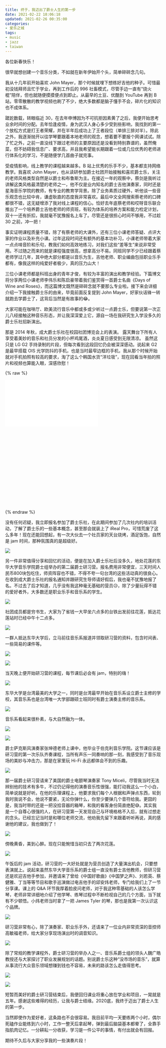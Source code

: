 ```yaml
---
title: 终于，我迈出了爵士人生的第一步
date: 2021-02-22 18:06:18
updated: 2021-02-26 00:35:00
categories:
- 爱乐之城
tags:
- music
- jazz
- taiwan
---
```


各位新春快乐！

很早就想创建一个音乐分类，不如就在新年伊始开个头，简单碎碎念几句。

<!-- more -->

我从十几年前开始喜欢 John Mayer，那个时候就埋下想练好吉他的种子。可惜最初没钱拜师且忙于学业，再到工作后的 996 社畜模式，尽管手边一直有“烧火棍”陪伴，但也就随便摸摸便点到即止。从最早的土豆、优酷到 YouTube 再到 B 站，零零散散的教学视频也刷了不少，绝大多数都是脑子懂手不会，碎片化的知识也不成体系。

蹉跎数载，转眼临近 30，在去年申博因为不可抗拒因素黄了之后，我便开始思考业余时间的分配。去年恰逢疫情，身为武汉人身心多少受到些影响，我找到的第一个放松方式是打王者荣耀，并在半年后成功上了王者段位（单排三排对半）。除此之外，我逐渐抛开以往学琴要跟着本地老师的观念，想着要不要报个网课试试。除了忙之外，之前一直没线下跟过老师的主要原因还是没看到特别靠谱的，虽然俺菜，但不妨碍我信息广、要求高，并且我希望能长期跟着一位或几位优秀的老师进行体系化的学习，不是随便学几首曲子就完事。

受疫情影响，线上教学的课程越来越多。B 站上优秀的乐手不少，基本都支持网络教学。我喜欢 John Mayer，也从读研参加爵士社团开始接触和喜欢爵士乐，关注的老师风格类型自然是以爵士和布鲁斯为主。在接近一年的观察中，蔡剑是我听过讲解这类风格最清楚的老师之一，他不仅是业内知名的爵士吉他演奏家，同时还是星海音乐学院的教师，有专业的教育学背景。除了业务素质过硬外，听他谈一些音乐观念也比较中肯，谦虚耿直的态度我非常喜欢。最后中文全网搜索蔡老师的口碑都很不错，这无疑增添了我对线上课程的信心。恰好去年底蔡老师和哎呀音乐联合推出了一个培养爵士吉他老师的师资班，有较为体系的培养方案和能力检定计划，双十一还有折扣，我就毫不犹豫报名上车了。尽管还是很担心时间不够用，不过趁 30 之前，冲一把！

事实证明课程质量不错，除了有蔡老师的大课外，还有三位小课老师答疑、点评大家的作业以及补充小课。过年这段时间还有额外的基本功补习，小课老师带着大家一点点啃音阶和乐句，教我们如何高效地练习，对我们这些“差等生”来说非常受用。不过随之而来的就是课程强度很高，想拿高分不易。同班同学不少已经跟着蔡老师学过几年，其中绝大部分都是以音乐为生，吉他老师、职业编曲包括职业乐手都有，像我这样的纯爱好者极少，真的压力山大！

三位小课老师都是科班出身的青年才俊，有较为丰富的演出和教学经验。下篇博文将分享两位小课老师李伟乐和陈启豪带着我们鉴赏得一首爵士名曲《Days of Wine and Roses》，而这篇博文既然是碎碎念就不要那么专业啦。接下来会详细介绍一下我接触爵士乐的由来，毕竟前面反复提到 John Mayer，好家伙话锋一转就跑去学爵士了，这背后当然是有故事的😂。

大家可能在咖啡厅、欧美流行音乐中都或多或少听过一点爵士乐，但要说第一次正儿八经接触这种音乐形态，并让我深深爱上它，源自一场在我研究生入学没多久的爵士乐社招新演出。

那是 2014 年秋，成大爵士乐社在校园社团博览会上的表演。 露天舞台下所有人享受着美妙的音乐和社员分发的小杯鸡尾酒，炎炎夏日感受到无限清凉。 虽然这只是 LG G2 手持录制的片段，但每次看到这段回忆仍会被深深感动。说起来 G2 是最早搭载 OIS 光学防抖的手机，也是当时最窄边框的手机，我从那个时候开始就对手机拍照有较高的要求，淘了这么个韩国水货“洋垃圾”，现在回看当年拍的照片和视频也算能入眼，深感欣慰！

{% raw %}

<div style="position: relative; width: 100%; height: 0; padding-bottom: 80%;"><iframe src="//player.bilibili.com/player.html?aid=844279689&bvid=BV1154y1Y7ME&cid=301552198&page=1" scrolling="no" border="0" frameborder="no" framespacing="0" allowfullscreen="true"> </iframe></div>

{% endraw %}

没有任何迟疑，我立即报名参加了爵士乐社，在此期间参加了几次社内的培训活动，了解了爵士乐的一些基本概念，甚至那会就装上了 iReal Pro，可惜荒废了这么多年！现在还能回想起，有一次大伙去一个社员家的天台烧烤，酒足饭饱，自然是 jam 时间，那种氛围真的是超级好。

![](https://bn1301files.storage.live.com/y4m59jcPzfmzNU3IDHBUm4fCQ3UTyh56hSOHNa-aUo8hMf-3txdOt3MQhmO_AjWeaYOTQVPa0lYLEJ5v2D_o09FuML-9v2SyFCSXcpOkdszYikbcn7yukV5cPi59MKr9sXKxVyfNdBKBT0hq-ldOGQEctlrMmTYo4ZeNe_Aj4wBvDr81YUv02yBs2MieqxQ78bA?width=4160&height=2340&cropmode=none)

另一件非常值得分享和回忆的活动，便是在加入爵士乐社后没多久，地处花莲的东华大学音乐学院爵士组举办的第二届爵士研习营。报名费用非常便宜，三天时间人民币800块包吃住，师资阵容也不错，不得不夸一句台湾的这些活动真的很良心。在收到成大爵士乐社的报名通知并跟研究生导师请好假后，我也毫不犹豫地报了名。不过去了后才知道，几乎没有我这种毫无基础的营员😥，除了少量玩得不错的爱好者外，大多数还是职业乐手和音乐系的学生。

![](https://bn1301files.storage.live.com/y4m3zxSbkna3_jc7N9NbYfLWTlQkI20AV0jMexM56uxL6-OpG_1AjPYNlEbwiquOWpVOlAKZXptSSK_dwa-DLE11J3czLBl_4NQNju62WzyHVNcsKBCfdbhA896p7xA-EoN6ddWtktJepLz_cFmoJD-PxtoP3iXX5Pl-4gjp-hhlekiLcZtbzaxUi0puwhWWem0?width=626&height=882&cropmode=none)

社团成员都是穷书生，大家为了省钱一大早坐六点多的台铁出发前往花莲，抵达花莲站时已经中午十二点多。

![](https://bn1301files.storage.live.com/y4m6NX1wfaUSozf74NB2i4lSJMGf6Nzz7Mdig9XOoebrZy8fjHtAMUF4Pdb_zs1p5A4250cfvy5KU5NDY16oKAJaK5Ap7CbFFINfk0Sl20lruJIcfaky9oFYcV1vEJRPCvQWctIIfTi9EBbDqpb5YX8vMwr7FaYHAS0-flIMnXIFSWqFoFtuRB0O81L9YaoZDaF?width=4160&height=2340&cropmode=none)

一群人抵达东华大学后，立马前往音乐系报道并领取研习营的资料，包含时间表、一些简易的课件等。

![](https://bn1301files.storage.live.com/y4mgO2b7J_t7i04VbTZ3V1OVdY0raKCKm7FkKKpAUOlMJdd4X_KuhBJmd4Tl7nDRP01BxZ2N4AvEfM9jo_UZ9CAjuzuyLLE1lO4Uh2KsWmRnPc4wjs6v0GVi7Nfdoki92zI6smEtr20i5iOdTWKeJNQRjJhqaTgM9ZInvdeQmX4vlvlh3ycqos8sR8hEWwlozYI?width=4160&height=2340&cropmode=none)

![](https://bn1301files.storage.live.com/y4m9Qz4cY7d1dSL7cHkwuw4BLPpgeOvg8Qoo2n6p7e6FuBjOKPRIn1e8o9i-fosMou4aaUiVY9tLT0u4puvDoEe5LKblPYkeo5Pcz-MF9V0NVP85J-rrCP3hhAlm1maPX6dQ_tENEt6r2m6ekfs0j6kVT-f8gMqMqTGvAyM_AcYbJhFhCR4s3w6TNFydsTa03I0?width=2340&height=4160&cropmode=none)

当天晚上便开始研习营的课程，每节课后必会有 jam，特别的嗨！

![](https://bn1301files.storage.live.com/y4mI5GszLrkwcIZRmesxmIKEfwsOKsmzxHLH0puo-X8s8pR9nt_S2u0ta2fbthb7vIU7m7HgJDC4b3yYg0wHkZlSaLxm68VyT0SGcRUREBGGvBUaerE1iKwBf2yHPFbP6MMI8A1Nvv3_2AWL0S4GxNSLWNXTj5QIrAKx0Fk_Gtnt527wwjyOXGOpJy8nU_BhWXr?width=4160&height=2340&cropmode=none)

东华大学是台湾最美的大学之一，同时是台湾最早开始在音乐系设立爵士主修的学校，其音乐系也是台湾唯一大学部跟硕士班同时有爵士演奏主修的音乐系。

![](https://bn1301files.storage.live.com/y4mkCEQnJoGiDB6b05pkT7thh1N6Nh-dURiJHVHKUIr6r--aTkGPake-H9clqAniX68bz-gsZpw_wh3Skm1aMLAEmLkgl-CnKDonHQzTy58b1N1grH8-X0NOc69RegYhm3tUC1Mpzma3zvSYstX1CxJ4N7N6x6hL8QTJvi53tGfMhaslvVlnb7CAwfjlQdjjG1i?width=4160&height=2340&cropmode=none)

音乐系看起来很朴素，与大自然融为一体。

![](https://bn1301files.storage.live.com/y4mVNi_L8gAKfkp9Fq21IYmUJMFvtpsIu1U3DtbxmEfCzLuhvYQr4l5hDziuroRD43bbQf4uA3sB8RKykPmaiRIT3UyFWF3MpN0UDRFO6cKunCJ-dYPp0JxN9oLbPjYeBzLprCBhVfB4Px1pam5ltcc4Hsva0hdF6-tKwS9FZSAGLkzObdVy-DB_odurSn6PAiV?width=4160&height=2340&cropmode=none)

![](https://bn1301files.storage.live.com/y4mekMiRMTCht7AgZTp8McT27CsufFFvd5Ev7jcHTyW73bKxUme7HGHqmls3Zp4u5LDwrqTI5EE7ANx4l6S6GrqbAsfw6yYR4_mevm3AR_nHmvGwGTXBx9675bhn53pvDkfDEsNCd_lrmzzuoDjYS0aN85boRP1h_s6ytQGrp8qCesJ7z_NMsv1ofs4s06sQEHV?width=4160&height=2340&cropmode=none)

爵士萨克斯风演奏家张坤德老师上课中，他毕业于伯克利音乐学院。这节课应该是研习营的第一次乐队齐奏课程，当所有声乐一同奏响的那一刻，我感受到了音乐现场的美妙与冲击力，那是在家里玩 Hi-Fi 永远都体会不到的乐趣。

![](https://bn1301files.storage.live.com/y4md_XAHPdMiFHnawJCGYkrFAqdPmEw8_Rk0mQPrAM6WyVL5m2mkD62Dd9NTCdIgWgjHxDL1NtZI61cVZ7rr7ie5kKO3P68Rm6VRPzXOnmusdIc6B3WL4ohzgmAN00uvXoDYAsDnTlXVIPSm1BhwmdDaHNiht2HCWdrzzmpKPmbv5NH6yUw3Eg-vzj58EudwHO1?width=4160&height=2340&cropmode=none)

那一届爵士研习营请来了美国的爵士电颤琴演奏家 Tony Miceli，尽管我当时无法辨别他的技术有多牛，不过仍记得他的演奏音乐性很强，能打动我这么一个小白，简单说就是好听。在他的乐理课程上，他要求我们每个人根据和声弹点东西，轮到我时我说不会，他说不要紧，无论你弹什么，你至少要弹几个音符给我。更囧的是，我当时带的还是一把没拾音器的箱琴，和我的看客身份简直绝配😅。其实我是一个自尊心很强的人，在研习营第一天发现自己与环境格格不入后，就有过想走的念头。已经忘记当时是和哪位老师交流，他劝我先留下来跟着听听再说，真的感谢他的建议，我也做到了！

![](https://bn1301files.storage.live.com/y4mj9pqCHEjTsv7XJgsria-Cbogzhlct0zqlpdYF7Q-ug2rqVyfQgQHpQFrNcaFFg-Uu238JNXXsbrjVmLmVIFPzmNEwEAbu0jOf4n34IBEm4Oc8mcgTCdp6DCwlxY5Bc9eamkIoDGDJMXi6IpO4Kv1TUYs82rpxTvSenRtjL6CeVEtYx4PVaRZFWBUDfFR3Lej?width=4160&height=2340&cropmode=none)

傍晚黄昏，美到心醉。现在只能惋惜当初只去了两次花莲。

![](https://bn1301files.storage.live.com/y4mjj2jQN8WcrHYMs6tf2br4m5MMdbjBKYRVODMe5lSVTu7ox2ri3VpfZG4x4hh1DZG5t85LsGEwb6gtmxhBSLiSH_7BZu4iE0232Siay1rWmlI1zcF0TERkwsp62gvEC1oP9XjPC_cLFXf7mhvrvnQP5lqMY78tOxX3HuCy5DoKq7nSMoEVEEg2k0Ci5D6b60M?width=4160&height=2340&cropmode=none)

午饭后的 jam 活动，研习营的一大好处就是为营员创造了大量演出机会，只要想表演就上。说起来虽然东华大学音乐系的爵士组一直没有爵士吉他教师，但研习营还是欢迎吉他手参加，并邀请来了曾给《中国好歌曲》《中国梦之声》、刘若英、蔡健雅、丁当等等节目和歌手巡演做过电吉他手的邱安炜老师，专门给我们上了一节分享课。课上的 Q&A 环节我厚着脸皮问老师，对于我这种零基础的人该怎么学琴，老师非常详细地介绍了他学琴、练琴过程中不断检视自己的几个方面，当下就有不少顿悟。小炜老师当时拿了一把 James Tyler 的琴，那也是我第一次认识这个品牌。

![](https://bn1301files.storage.live.com/y4ms5Xw0b3y-Wf2ydxyGfZR2Cv-io59oVd_kDs82PJQ2xWHwnVGgktIAu7zm92vszcVNsTHY8H-ciXmCGGPdlicbOkgca21Hn3sqXnSrad_LcAKvXFGA-Px6VV6syNZyRqAZBk5pQIW5a2bg4I9bgu-Oem1QousodJnV8BcKDB7ZRAsgsLFJ-n1BF9CrUOcGBJe?width=4160&height=2340&cropmode=none)

研习营非常有心，除了演奏家、职业乐手外，还请来了一位业内非常资深的音控师高敏福老师，给大家分享现场演出时的调音知识。

![](https://bn1301files.storage.live.com/y4mnT3r7mzngYtPZXnz9HAoVZYh6GeqhW4g6vN79YTnsiAJ_E1n8Npr54ux046-SmhLX85_Eq9_wiWbm8tBEYnhcXWuSGEr5eMFnFIhkGb6Q1pJ6czKfP5Yyf5kFcrMR0LRu6d4-TOaYImLj1eD7SF_6kA_e4HmI_zDV3yr49OZYcUPhRUT0Cc9XpBf-xhNGFqZ?width=4160&height=2340&cropmode=none)

除了常规的教学课程外，爵士研习营的举办人之一、音乐系爵士组的领头人魏广皓教授还与大家探讨了职业发展规划的话题。别说爵士乐这种“没市场的音乐”，就算从事流行大众音乐领域想赚到钱也不容易，未来的路该怎么走值得思考。

![](https://bn1301files.storage.live.com/y4mSuUGOlwA3vwudz5n1cPpSw3kVTmUtMMtw4paaNIphANNLWaeZiNqNdj6BhsugifTJWyRjmHxXoeSQMu11hwmh1BufRx_okq9UL77ASzidqaIX_4gCqgKKfb4OAnNATuZrVDlPZQfnYXBD4eGvveFaWp56vElqHdU7iCszvf-ndUGfo1UVPDbeQ8rDBennADM?width=4160&height=2340&cropmode=none)

![](https://bn1301files.storage.live.com/y4mUv7w64PSqpm3EQyvTkiZTI1ogVpHjRf4GBafoJ3FZS40KlGeR7zyvHySBRNhqfF3RPfZDPJBOvMu-Iwv3h8UcCi0YrEMz6kLQcQVzrslVVC5DxsvjBwwVZGXV8WtzFE18NyoUrafNKnLyTi_dgyMwgI7w2Xlr4gpakXtefGgFdwWwuOFZ0NYO3DPvakYjELJ?width=4160&height=2340&cropmode=none)

短暂而美好的爵士研习营结束后，我便回归课业将重心放在学业和项目，一晃就是五年。感谢这些难得的经历，让我与爵士结缘。2020底，我终于迈出了爵士人生的第一步。

当然即使作为爱好者，这条路也不会很容易。我目前平均一天要练两个小时，偶尔死磕作业能练到六小时，工作一整天后拿起琴，弹到最后脑袋基本都晕了，全靠手指肌肉记忆。一分耕耘一分收获，学习是一件公平的事情，有付出就会有回报。

期待不久后与大家分享我的一些演奏片段！



